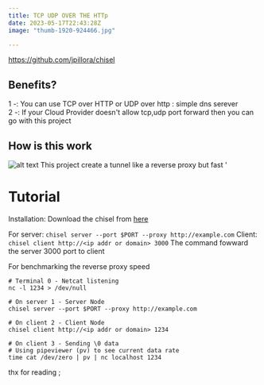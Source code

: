 ```yaml
---
title: TCP UDP OVER THE HTTp
date: 2023-05-17T22:43:28Z
image: "thumb-1920-924466.jpg"

---
```

https://github.com/jpillora/chisel

## Benefits?
1 -: You can use TCP over HTTP or UDP over http : simple dns serever  
2 -: If your Cloud Provider doesn't allow tcp,udp port forward then you can go with this project

## How is this work
![alt text](https://werblog.github.io/images/tunnel.png)
This project create a tunnel like a reverse proxy  but fast '


# Tutorial
Installation:
Download the chisel from [here](https://github.com/jpillora/chisel/releases/tag/v1.8.1)  

For server: 
 ```chisel server --port $PORT --proxy http://example.com```
 Client: 
 ``` chisel client http://<ip addr or domain> 3000 ```
 The command fowward the server 3000 port to client 
 

For benchmarking the reverse proxy speed
```
# Terminal 0 - Netcat listening
nc -l 1234 > /dev/null

# On server 1 - Server Node
chisel server --port $PORT --proxy http://example.com

# On client 2 - Client Node
chisel client http://<ip addr or domain> 1234

# On client 3 - Sending \0 data
# Using pipeviewer (pv) to see current data rate
time cat /dev/zero | pv | nc localhost 1234
```
thx for reading ;

